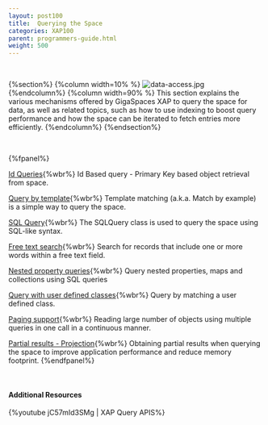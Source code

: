 ```yaml
---
layout: post100
title:  Querying the Space
categories: XAP100
parent: programmers-guide.html
weight: 500
---
```


<br>

{%section%}
{%column width=10% %}
![data-access.jpg](/attachment_files/subject/query.png)
{%endcolumn%}
{%column width=90% %}
This section explains the various mechanisms offered by GigaSpaces XAP to query the space for data, as well as related topics, such as how to use indexing to boost query performance and how the space can be iterated to fetch entries more efficiently.
{%endcolumn%}
{%endsection%}

<br>

{%fpanel%}

[Id Queries](./query-by-id.html){%wbr%}
Id Based query - Primary Key based object retrieval from space.

[Query by template](./query-template-matching.html){%wbr%}
Template matching (a.k.a. Match by example) is a simple way to query the space.

[SQL Query](./query-sql.html){%wbr%}
The SQLQuery class is used to query the space using SQL-like syntax.

[Free text search](./query-free-text-search.html){%wbr%}
Search for records that include one or more words within a free text field.

[Nested property queries](./query-nested-properties.html){%wbr%}
Query nested properties, maps and collections using SQL queries

[Query with user defined classes](./query-user-defined-classes.html){%wbr%}
Query by matching a user defined class.

[Paging support](./query-paging-support.html){%wbr%}
Reading large number of objects using multiple queries in one call in a continuous manner.

[Partial results - Projection](./query-partial-results.html){%wbr%}
Obtaining partial results when querying the space to improve application performance and reduce memory footprint.
{%endfpanel%}

<br>

#### Additional Resources

{%youtube jC57mId3SMg | XAP Query APIS%}
